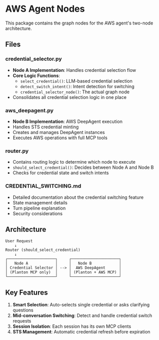 # AWS Agent Nodes

This package contains the graph nodes for the AWS agent's two-node architecture.

## Files

### credential_selector.py
- **Node A Implementation**: Handles credential selection flow
- **Core Logic Functions**: 
  - `select_credential()`: LLM-based credential selection
  - `detect_switch_intent()`: Intent detection for switching
  - `credential_selector_node()`: The actual graph node
- Consolidates all credential selection logic in one place

### aws_deepagent.py
- **Node B Implementation**: AWS DeepAgent execution
- Handles STS credential minting
- Creates and manages DeepAgent instances
- Executes AWS operations with full MCP tools

### router.py
- Contains routing logic to determine which node to execute
- `should_select_credential()`: Decides between Node A and Node B
- Checks for credential state and switch intents

### CREDENTIAL_SWITCHING.md
- Detailed documentation about the credential switching feature
- State management details
- Turn pipeline explanation
- Security considerations

## Architecture

```
User Request
    ↓
Router (should_select_credential)
    ↓
┌─────────────────────┐     ┌─────────────────────┐
│   Node A            │     │   Node B            │
│ Credential Selector │ --> │  AWS DeepAgent      │
│ (Planton MCP only)  │     │ (Planton + AWS MCP) │
└─────────────────────┘     └─────────────────────┘
```

## Key Features

1. **Smart Selection**: Auto-selects single credential or asks clarifying questions
2. **Mid-conversation Switching**: Detect and handle credential switch requests
3. **Session Isolation**: Each session has its own MCP clients
4. **STS Management**: Automatic credential refresh before expiration
